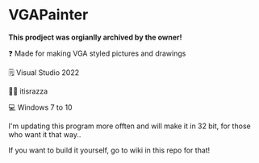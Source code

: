 # VGAPainter


**This prodject was orgianlly archived by the owner!**


❓ Made for making VGA styled pictures and drawings


🗒️ Visual Studio 2022


🙋‍♂️ itisrazza


💻 Windows 7 to 10 


I'm updating this program more offten and will make it in 32 bit, for those who want it that way..


If you want to build it yourself, go to wiki in this repo for that!

